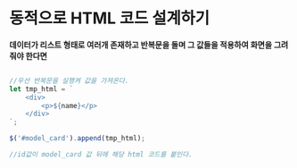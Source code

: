 동적으로 HTML 코드 설계하기
==


**데이터가 리스트 형태로 여러개 존재하고 반복문을 돌며 그 값들을 적용하여 화면을 그려줘야 한다면**

```javascript

//우선 반복문을 실행켜 값을 가져온다.
let tmp_html = `
    <div>
        <p>${name}</p>
    </div>
`;

$('#model_card').append(tmp_html);

//id값이 model_card 값 뒤에 해당 html 코드를 붙인다.
```
